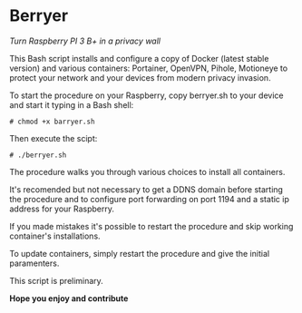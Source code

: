# Berryer
*Turn Raspberry PI 3 B+ in a privacy wall*

This Bash script installs and configure a copy of Docker (latest stable version) and various containers: Portainer, OpenVPN, Pihole, Motioneye to protect your network and your devices from modern privacy invasion.

To start the procedure on your Raspberry, copy berryer.sh to your device and start it typing in a Bash shell:

`# chmod +x barryer.sh`

Then execute the scipt:

`# ./berryer.sh`

The procedure walks you through various choices to install all containers.

It's recomended but not necessary to get a DDNS domain before starting the procedure and to configure port forwarding on port 1194 and a static ip address for your Raspberry.

If you made mistakes it's possible to restart the procedure and skip working container's installations.

To update containers, simply restart the procedure and give the initial paramenters.

This script is preliminary.

**Hope you enjoy and contribute**


